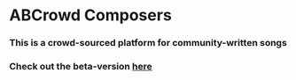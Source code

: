 # ABCrowd Composers

### This is a crowd-sourced platform for community-written songs

### Check out the beta-version [here](http://abcrowd-composers.herokuapp.com/)